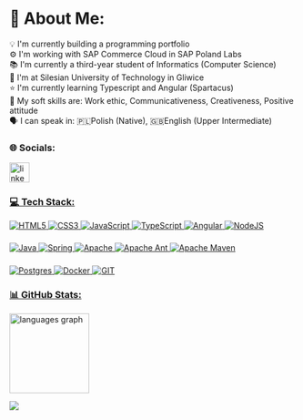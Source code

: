 # 💫 About Me:
💡 I'm currently building a programming portfolio <br>⚙️ I'm working with SAP Commerce Cloud in SAP Poland Labs<br>📚 I'm currently a third-year student of Informatics (Computer Science)<br>🏫 I'm at Silesian University of Technology in Gliwice<br>⭐ I'm currently learning Typescript and Angular (Spartacus)<br>💭 My soft skills are: Work ethic, Communicativeness, Creativeness, Positive attitude<br>🗣️ I can speak in: 🇵🇱Polish (Native), 🇬🇧English (Upper Intermediate)

### 🌐 Socials:

<div align="left">
  <a href="https://www.linkedin.com/in/tomasz-żogała-129411234/" target="_blank">
  <img src="https://img.shields.io/static/v1?message=LinkedIn&logo=linkedin&label=&color=0077B5&logoColor=white&labelColor=&style=for-the-badge" height="35" alt="linkedin logo"/>
</div>

### 💻 Tech Stack:

![HTML5](https://img.shields.io/badge/html5-%23E34F26.svg?style=for-the-badge&logo=html5&logoColor=white)
![CSS3](https://img.shields.io/badge/css3-%231572B6.svg?style=for-the-badge&logo=css3&logoColor=white)
![JavaScript](https://img.shields.io/badge/javascript-%23323330.svg?style=for-the-badge&logo=javascript&logoColor=%23F7DF1E)
![TypeScript](https://img.shields.io/badge/typescript-%23007ACC.svg?style=for-the-badge&logo=typescript&logoColor=white)
![Angular](https://img.shields.io/badge/angular-%23DD0031.svg?style=for-the-badge&logo=angular&logoColor=white)
![NodeJS](https://img.shields.io/badge/node.js-6DA55F?style=for-the-badge&logo=node.js&logoColor=white)


###

![Java](https://img.shields.io/badge/java-%23ED8B00.svg?style=for-the-badge&logo=openjdk&logoColor=white)
![Spring](https://img.shields.io/badge/spring-%236DB33F.svg?style=for-the-badge&logo=spring&logoColor=white)
![Apache](https://img.shields.io/badge/apache-%23D42029.svg?style=for-the-badge&logo=apache&logoColor=white)
![Apache Ant](https://img.shields.io/badge/Apache%20Ant-A81C7D?style=for-the-badge&logo=Apache%20Ant&logoColor=white)
![Apache Maven](https://img.shields.io/badge/Apache%20Maven-C71A36?style=for-the-badge&logo=Apache%20Maven&logoColor=white)

###

![Postgres](https://img.shields.io/badge/postgres-%23316192.svg?style=for-the-badge&logo=postgresql&logoColor=white)
![Docker](https://img.shields.io/badge/docker-%230db7ed.svg?style=for-the-badge&logo=docker&logoColor=white)
![GIT](https://img.shields.io/badge/Git-fc6d26?style=for-the-badge&logo=git&logoColor=white)

### 📊 GitHub Stats:
<div align="left">
  <img src="https://github-readme-stats.vercel.app/api/top-langs?username=Tomasz-Zogala&locale=en&hide_title=false&layout=compact&card_width=320&langs_count=4&theme=dracula&hide_border=false" height="140" alt="languages graph"  />
</div>

[![](https://visitcount.itsvg.in/api?id=Tomasz-Zogala&icon=3&color=10)](https://visitcount.itsvg.in)
